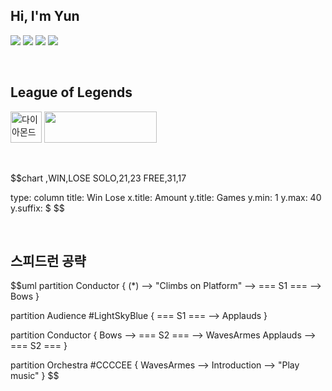 


## Hi, I'm Yun
<img src="https://img.shields.io/badge/LOL-1572B6?style=for-the-badge&logoColor=white"> <img src="https://img.shields.io/badge/PUBG: BATTLEGROUNDS-E34F26?style=for-the-badge&logoColor=white"> <img src="https://img.shields.io/badge/overwatch-F7DF1E?style=for-the-badge&logoColor=black"> <img src="https://img.shields.io/badge/FIFA-6DB33F?style=for-the-badge&logoColor=white">

<br>

## League of Legends
<img src="https://i.namu.wiki/i/SpOFjtiQxoqG-rztLeB8A0DgSnuEUdKsXplqmPsgzCzjASfJyOc6NmS2juY0PrqSHGjd6JGKZ76vEidJqOOmmESTHT-4mmQB4EiULu2pI8fBOShcc9vrEqMcds1R2wQahrscO-3oiNFZos6U8aC-HA.webp" alt="다이아몬드" width="50" height="50"> <img src="https://img.shields.io/badge/Java를 자바-ffffff?style=for-the-badge&logoColor=black" width="180" height="50">

<br>

$$chart
,WIN,LOSE
SOLO,21,23
FREE,31,17

type: column
title: Win Lose
x.title: Amount
y.title: Games
y.min: 1
y.max: 40
y.suffix: $
$$

<br>

## 스피드런 공략

$$uml
partition Conductor {
  (*) --> "Climbs on Platform"
  --> === S1 ===
  --> Bows
}

partition Audience #LightSkyBlue {
  === S1 === --> Applauds
}

partition Conductor {
  Bows --> === S2 ===
  --> WavesArmes
  Applauds --> === S2 ===
}

partition Orchestra #CCCCEE {
  WavesArmes --> Introduction
  --> "Play music"
}
$$